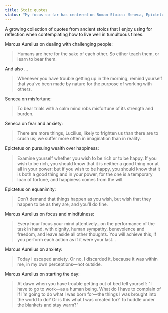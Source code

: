 ```yaml
---
title: Stoic quotes
status: "My focus so far has centered on Roman Stoics: Seneca, Epictetus and Marcus Aurelius, which is pretty evident from this list."
---
```


A growing collection of quotes from ancient stoics that I enjoy using for reflection when contemplating how to live well in tumultuous times.

Marcus Aurelius on dealing with challenging people:

>Humans are here for the sake of each other. So either teach them, or learn to bear them.

And also ...

>Whenever you have trouble getting up in the morning, remind yourself that you’ve been made by nature for the purpose of working with others.

Seneca on misfortune: 
> To bear trials with a calm mind robs misfortune of its strength and burden.

Seneca on fear and anxiety:
> There are more things, Lucilius, likely to frighten us than there are to crush us; we suffer more often in imagination than in reality.

Epictetus on pursuing wealth over happiness:
> Examine yourself whether you wish to be rich or to be happy. If you wish to be rich, you should know that it is neither a good thing nor at all in your power: but if you wish to be happy, you should know that it is both a good thing and in your power, for the one is a temporary loan of fortune, and happiness comes from the will.

Epictetus on equanimity:
> Don’t demand that things happen as you wish, but wish that they happen to be as they are, and you’ll do fine.

Marcus Aurelius on focus and mindfulness:
> Every hour focus your mind attentively…on the performance of the task in hand, with dignity, human sympathy, benevolence and freedom, and leave aside all other thoughts. You will achieve this, if you perform each action as if it were your last…

Marcus Aurelius on anxiety:
>Today I escaped anxiety. Or no, I discarded it, because it was within me, in my own perceptions—not outside.

Marcus Aurelius on starting the day:
>At dawn when you have trouble getting out of bed tell yourself: "I have to go to work—as a human being. What do I have to complain of if I’m going to do what I was born for—the things I was brought into the world to do? Or is this what I was created for? To huddle under the blankets and stay warm?"
